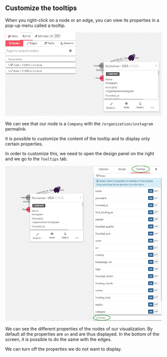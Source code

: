 ## Customize the tooltips

When you right-click on a node or an edge, you can view its properties in a pop-up menu called a tooltip.

![](TooltipPix.png)

We can see that our node is a ```Company``` with the  ```/organization/instagram``` permalink.

It is possible to customize the content of the tooltip and to display only certain properties.

In order to customize this, we need to open the design panel on the right and we go to the ```Tooltips``` tab.

![](TooltipCustomize.png)

 We can see the different properties of the nodes of our visualization. By default all the properties are ```on``` and are thus displayed. In the bottom of the screen, it is possible to do the same with the edges.

We can turn off the properties we do not want to display. 

